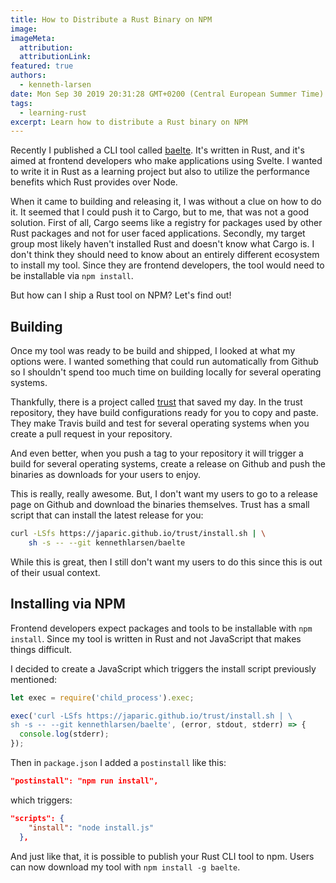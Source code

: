 ```yaml
---
title: How to Distribute a Rust Binary on NPM
image:
imageMeta:
  attribution:
  attributionLink:
featured: true
authors: 
  - kenneth-larsen
date: Mon Sep 30 2019 20:31:28 GMT+0200 (Central European Summer Time)
tags:
  - learning-rust
excerpt: Learn how to distribute a Rust binary on NPM
---
```


Recently I published a CLI tool called [baelte](https://github.com/kennethlarsen/baelte). It's written in Rust, and it's aimed at frontend developers who make applications using Svelte. I wanted to write it in Rust as a learning project but also to utilize the performance benefits which Rust provides over Node. 

When it came to building and releasing it, I was without a clue on how to do it. It seemed that I could push it to Cargo, but to me, that was not a good solution. First of all, Cargo seems like a registry for packages used by other Rust packages and not for user faced applications. Secondly, my target group most likely haven't installed Rust and doesn't know what Cargo is. I don't think they should need to know about an entirely different ecosystem to install my tool. Since they are frontend developers, the tool would need to be installable via `npm install`.

But how can I ship a Rust tool on NPM? Let's find out!

## Building

Once my tool was ready to be build and shipped, I looked at what my options were. I wanted something that could run automatically from Github so I shouldn't spend too much time on building locally for several operating systems.

Thankfully, there is a project called [trust](https://github.com/japaric/trust) that saved my day. In the trust repository, they have build configurations ready for you to copy and paste. They make Travis build and test for several operating systems when you create a pull request in your repository.

And even better, when you push a tag to your repository it will trigger a build for several operating systems, create a release on Github and push the binaries as downloads for your users to enjoy.

This is really, really awesome. But, I don't want my users to go to a release page on Github and download the binaries themselves. Trust has a small script that can install the latest release for you:

```bash
curl -LSfs https://japaric.github.io/trust/install.sh | \
    sh -s -- --git kennethlarsen/baelte
```

While this is great, then I still don't want my users to do this since this is out of their usual context.

## Installing via NPM
Frontend developers expect packages and tools to be installable with `npm install`. Since my tool is written in Rust and not JavaScript that makes things difficult. 

I decided to create a JavaScript which triggers the install script previously mentioned:

```js
let exec = require('child_process').exec;

exec('curl -LSfs https://japaric.github.io/trust/install.sh | \
sh -s -- --git kennethlarsen/baelte', (error, stdout, stderr) => {
  console.log(stderr);
});
```

Then in `package.json` I added a `postinstall` like this:

```json
"postinstall": "npm run install",
```

which triggers:

```json
"scripts": {
    "install": "node install.js"
  },
```

And just like that, it is possible to publish your Rust CLI tool to npm. Users can now download my tool with `npm install -g baelte`.
